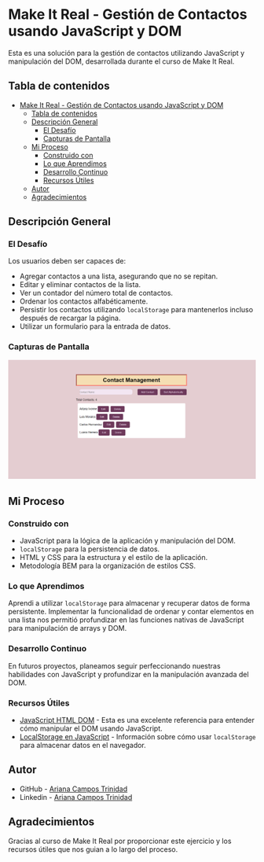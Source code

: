 # Make It Real - Gestión de Contactos usando JavaScript y DOM

Esta es una solución para la gestión de contactos utilizando JavaScript y manipulación del DOM, desarrollada durante el curso de Make It Real.

## Tabla de contenidos

- [Make It Real - Gestión de Contactos usando JavaScript y DOM](#make-it-real---gestión-de-contactos-usando-javascript-y-dom)
  - [Tabla de contenidos](#tabla-de-contenidos)
  - [Descripción General](#descripción-general)
    - [El Desafío](#el-desafío)
    - [Capturas de Pantalla](#capturas-de-pantalla)
  - [Mi Proceso](#mi-proceso)
    - [Construido con](#construido-con)
    - [Lo que Aprendimos](#lo-que-aprendimos)
    - [Desarrollo Continuo](#desarrollo-continuo)
    - [Recursos Útiles](#recursos-útiles)
  - [Autor](#autor)
  - [Agradecimientos](#agradecimientos)

## Descripción General

### El Desafío

Los usuarios deben ser capaces de:

- Agregar contactos a una lista, asegurando que no se repitan.
- Editar y eliminar contactos de la lista.
- Ver un contador del número total de contactos.
- Ordenar los contactos alfabéticamente.
- Persistir los contactos utilizando `localStorage` para mantenerlos incluso después de recargar la página.
- Utilizar un formulario para la entrada de datos.

### Capturas de Pantalla

![Captura de Pantalla](DesktopScreenShot.PNG)

## Mi Proceso

### Construido con

- JavaScript para la lógica de la aplicación y manipulación del DOM.
- `localStorage` para la persistencia de datos.
- HTML y CSS para la estructura y el estilo de la aplicación.
- Metodología BEM para la organización de estilos CSS.

### Lo que Aprendimos

Aprendi a utilizar `localStorage` para almacenar y recuperar datos de forma persistente. Implementar la funcionalidad de ordenar y contar elementos en una lista nos permitió profundizar en las funciones nativas de JavaScript para manipulación de arrays y DOM.

### Desarrollo Continuo

En futuros proyectos, planeamos seguir perfeccionando nuestras habilidades con JavaScript y profundizar en la manipulación avanzada del DOM.

### Recursos Útiles

- [JavaScript HTML DOM](https://www.w3schools.com/JS/js_htmldom.asp) - Esta es una excelente referencia para entender cómo manipular el DOM usando JavaScript.
- [LocalStorage en JavaScript](https://www.w3schools.com/jsref/prop_win_localstorage.asp) - Información sobre cómo usar `localStorage` para almacenar datos en el navegador.

## Autor

- GitHub - [Ariana Campos Trinidad](https://github.com/Aricatri)
- Linkedin - [Ariana Campos Trinidad](https://www.linkedin.com/in/ariana-campos-trinidad-563443194/)

## Agradecimientos

Gracias al curso de Make It Real por proporcionar este ejercicio y los recursos útiles que nos guian a lo largo del proceso.
